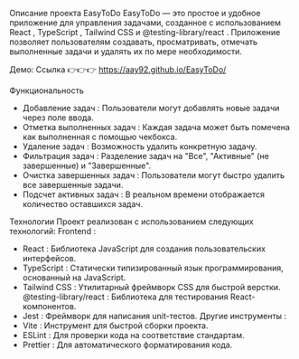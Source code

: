 Описание проекта EasyToDo
EasyToDo — это простое и удобное приложение для управления задачами, созданное с использованием React , TypeScript , Tailwind CSS и @testing-library/react . Приложение позволяет пользователям создавать, просматривать, отмечать выполненные задачи и удалять их по мере необходимости.

Демо: Ссылка 👉👉👉 https://aay92.github.io/EasyToDo/

Функциональность
- Добавление задач : Пользователи могут добавлять новые задачи через поле ввода.
- Отметка выполненных задач : Каждая задача может быть помечена как выполненная с помощью чекбокса.
- Удаление задач : Возможность удалить конкретную задачу.
- Фильтрация задач : Разделение задач на "Все", "Активные" (не завершенные) и "Завершенные".
- Очистка завершенных задач : Пользователи могут быстро удалить все завершенные задачи.
- Подсчет активных задач : В реальном времени отображается количество оставшихся задач.

Технологии
Проект реализован с использованием следующих технологий:
Frontend :
- React : Библиотека JavaScript для создания пользовательских интерфейсов.
- TypeScript : Статически типизированный язык программирования, основанный на JavaScript.
- Tailwind CSS : Утилитарный фреймворк CSS для быстрой верстки.
@testing-library/react : Библиотека для тестирования React-компонентов.
- Jest : Фреймворк для написания unit-тестов.
Другие инструменты :
- Vite : Инструмент для быстрой сборки проекта.
- ESLint : Для проверки кода на соответствие стандартам.
- Prettier : Для автоматического форматирования кода.


